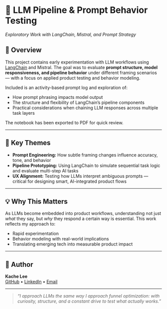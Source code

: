 # 🧠 LLM Pipeline & Prompt Behavior Testing  
_Exploratory Work with LangChain, Mistral, and Prompt Strategy_

## 📘 Overview
This project contains early experimentation with LLM workflows using [LangChain](https://www.langchain.com/) and Mistral. The goal was to evaluate **prompt structure, model responsiveness, and pipeline behavior** under different framing scenarios — with a focus on applied product testing and behavior modeling.

Included is an activity-based prompt log and exploration of:

- How prompt phrasing impacts model output
- The structure and flexibility of LangChain’s pipeline components
- Practical considerations when chaining LLM responses across multiple task layers

The notebook has been exported to PDF for quick review.

---

## 🧩 Key Themes
- **Prompt Engineering:** How subtle framing changes influence accuracy, tone, and behavior
- **Pipeline Prototyping:** Using LangChain to simulate sequential task logic and evaluate multi-step AI tasks
- **UX Alignment:** Testing how LLMs interpret ambiguous prompts — critical for designing smart, AI-integrated product flows

---

## 💡 Why This Matters
As LLMs become embedded into product workflows, understanding not just *what* they say, but *why* they respond a certain way is essential. This work reflects my approach to:

- Rapid experimentation  
- Behavior modeling with real-world implications  
- Translating emerging tech into measurable product impact

---

## 👤 Author

**Kache Lee**  
[GitHub](https://github.com/leekbc13) • [LinkedIn](https://linkedin.com/in/kachelee) • [Email](mailto:leekbc13@gmail.com)

---

> _“I approach LLMs the same way I approach funnel optimization: with curiosity, structure, and a constant drive to test what actually works.”_

